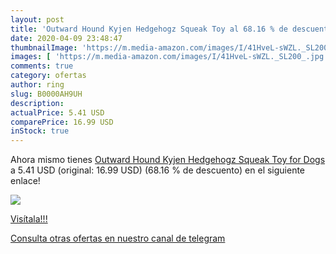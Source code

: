```yaml
---
layout: post
title: 'Outward Hound Kyjen Hedgehogz Squeak Toy al 68.16 % de descuento'
date: 2020-04-09 23:48:47
thumbnailImage: 'https://m.media-amazon.com/images/I/41HveL-sWZL._SL200_.jpg'
images: [ 'https://m.media-amazon.com/images/I/41HveL-sWZL._SL200_.jpg' ]
comments: true
category: ofertas
author: ring
slug: B0000AH9UH
description:
actualPrice: 5.41 USD
comparePrice: 16.99 USD
inStock: true
---
```


Ahora mismo tienes [Outward Hound Kyjen Hedgehogz Squeak Toy for Dogs](https://www.amazon.com/dp/B0000AH9UH/?tag=redken08-20) a 5.41 USD (original: 16.99 USD) (68.16 %  de descuento) en el siguiente enlace!

[![](https://m.media-amazon.com/images/I/41HveL-sWZL._SL200_.jpg)](https://www.amazon.com/dp/B0000AH9UH/?tag=redken08-20)

[Visítala!!!](https://www.amazon.com/dp/B0000AH9UH/?tag=redken08-20)

[Consulta otras ofertas en nuestro canal de telegram](https://t.me/s/ofertas25)
